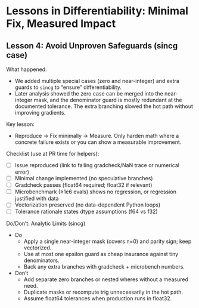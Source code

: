 # Lessons in Differentiability: Minimal Fix, Measured Impact

## Lesson 4: Avoid Unproven Safeguards (sincg case)

What happened:
- We added multiple special cases (zero and near-integer) and extra guards to `sincg` to “ensure” differentiability.
- Later analysis showed the zero case can be merged into the near-integer mask, and the denominator guard is mostly redundant at the documented tolerance. The extra branching slowed the hot path without improving gradients.

Key lesson:
- Reproduce → Fix minimally → Measure. Only harden math where a concrete failure exists or you can show a measurable improvement.

Checklist (use at PR time for helpers):
- [ ] Issue reproduced (link to failing gradcheck/NaN trace or numerical error)
- [ ] Minimal change implemented (no speculative branches)
- [ ] Gradcheck passes (float64 required; float32 if relevant)
- [ ] Microbenchmark (≥1e6 evals) shows no regression, or regression justified with data
- [ ] Vectorization preserved (no data-dependent Python loops)
- [ ] Tolerance rationale states dtype assumptions (f64 vs f32)

Do/Don’t: Analytic Limits (sincg)
- Do
  - Apply a single near-integer mask (covers n=0) and parity sign; keep vectorized.
  - Use at most one epsilon guard as cheap insurance against tiny denominators.
  - Back any extra branches with gradcheck + microbench numbers.
- Don’t
  - Add separate zero branches or nested wheres without a measured need.
  - Duplicate masks or recompute trig unnecessarily in the hot path.
  - Assume float64 tolerances when production runs in float32.
